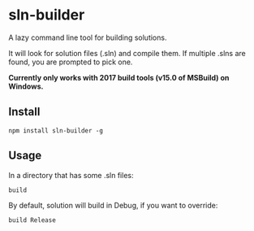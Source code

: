 # sln-builder
A lazy command line tool for building solutions.

It will look for solution files (.sln) and compile them. If multiple .slns are found, you are prompted to pick one.

**Currently only works with 2017 build tools (v15.0 of MSBuild) on Windows.**

## Install 

```
npm install sln-builder -g
```

## Usage

In a directory that has some .sln files:

```
build
```

By default, solution will build in Debug, if you want to override:

```
build Release
```